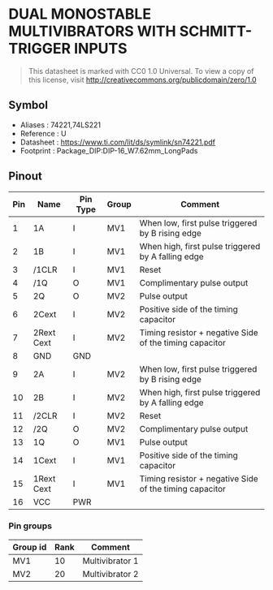 # DUAL MONOSTABLE MULTIVIBRATORS WITH SCHMITT-TRIGGER INPUTS

> This datasheet is marked with CC0 1.0
> Universal. To view a copy of this license, visit
> http://creativecommons.org/publicdomain/zero/1.0

## Symbol

* Aliases : 74221,74LS221
* Reference : U
* Datasheet : https://www.ti.com/lit/ds/symlink/sn74221.pdf
* Footprint : Package_DIP:DIP-16_W7.62mm_LongPads

## Pinout

|Pin|Name|Pin Type|Group|Comment|
|---|---|---|---|---|
|1|1A|I|MV1|When low, first pulse triggered by B rising edge|
|2|1B|I|MV1|When high, first pulse triggered by A falling edge|
|3|/1CLR|I|MV1|Reset|
|4|/1Q|O|MV1|Complimentary pulse output|
|5|2Q|O|MV2|Pulse output|
|6|2Cext|I|MV2|Positive side of the timing capacitor|
|7|2Rext Cext|I|MV2|Timing resistor + negative Side of the timing capacitor|
|8|GND|GND|||
|9|2A|I|MV2|When low, first pulse triggered by B rising edge|
|10|2B|I|MV2|When high, first pulse triggered by A falling edge|
|11|/2CLR|I|MV2|Reset|
|12|/2Q|O|MV2|Complimentary pulse output|
|13|1Q|O|MV1|Pulse output|
|14|1Cext|I|MV1|Positive side of the timing capacitor|
|15|1Rext Cext|I|MV1|Timing resistor + negative Side of the timing capacitor|
|16|VCC|PWR|||

### Pin groups

|Group id|Rank|Comment|
|---|---|---|
|MV1|10|Multivibrator 1|
|MV2|20|Multivibrator 2|
